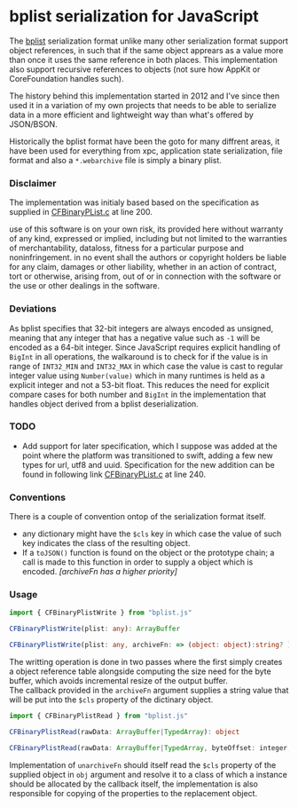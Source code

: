 # bplist serialization for JavaScript

The [bplist](https://en.wikipedia.org/wiki/Property_list) serialization format unlike many other serialization format support object references, in such that if the same object apprears as a value more than once it uses the same reference in both places. This implementation also support recursive references to objects (not sure how AppKit or CoreFoundation handles such).

The history behind this implementation started in 2012 and I've since then used it in a variation of my own projects that needs to be able to serialize data in a more efficient and lightweight way than what's offered by JSON/BSON.

Historically the bplist format have been the goto for many diffrent areas, it have been used for everything from xpc, application state serialization, file format and also a `*.webarchive` file is simply a binary plist.

### Disclaimer 

The implementation was initialy based based on the specification as supplied in [CFBinaryPList.c](https://opensource.apple.com/source/CF/CF-550/CFBinaryPList.c.auto.html) at line 200.

use of this software is on your own risk, its provided here without warranty of any kind, expressed or implied, including but not limited to the warranties of merchantability, dataloss, fitness for a particular purpose and noninfringement. in no event shall the authors or copyright holders be liable for any claim, damages or other liability, whether in an action of contract, tort or otherwise, arising from,
out of or in connection with the software or the use or other dealings in the software.

### Deviations

As bplist specifies that 32-bit integers are always encoded as unsigned, meaning that any integer that has a negative value such as `-1` will be encoded as a 64-bit integer. Since JavaScript requires explicit handling of `BigInt` in all operations, the walkaround is to check for if the value is in range of `INT32_MIN` and `INT32_MAX` in which case the value is cast to regular integer value using `Number(value)` which in many runtimes is held as a explicit integer and not a 53-bit float. This reduces the need for explicit compare cases for both number and `BigInt` in the implementation that handles object derived from a bplist deserialization.

### TODO

- Add support for later specification, which I suppose was added at the point where the platform was transitioned to swift, adding a few new types for url, utf8 and uuid. Specification for the new addition can be found in following link [CFBinaryPList.c](https://opensource.apple.com/source/CF/CF-855.17/CFBinaryPList.c.auto.html) at line 240.

### Conventions

There is a couple of convention ontop of the serialization format itself. 

- any dictionary might have the `$cls` key in which case the value of such key indicates the class of the resulting object.
- If a `toJSON()` function is found on the object or the prototype chain; a call is made to this function in order to supply a object which is encoded. *[archiveFn has a higher priority]*

### Usage

```typescript
import { CFBinaryPlistWrite } from "bplist.js"

CFBinaryPlistWrite(plist: any): ArrayBuffer

CFBinaryPlistWrite(plist: any, archiveFn: => (object: object):string? ): ArrayBuffer
```

The writting operation is done in two passes where the first simply creates a object reference table alongside computing the size need for the byte buffer, which avoids incremental resize of the output buffer.  
The callback provided in the `archiveFn` argument supplies a string value that will be put into the `$cls` property of the dictinary object.

```typescript
import { CFBinaryPlistRead } from "bplist.js"

CFBinaryPlistRead(rawData: ArrayBuffer|TypedArray): object

CFBinaryPlistRead(rawData: ArrayBuffer|TypedArray, byteOffset: integer, byteLength: integer, unarchiveFn: => (obj: object): object): object
```

Implementation of `unarchiveFn` should itself read the `$cls` property of the supplied object in `obj` argument and resolve it to a class of which a instance should be allocated by the callback itself, the implementation is also responsible for copying of the properties to the replacement object.

